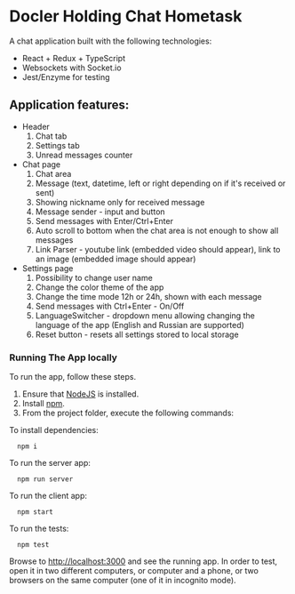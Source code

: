 # Docler Holding Chat Hometask

A chat application built with the following technologies:

- React + Redux + TypeScript
- Websockets with Socket.io
- Jest/Enzyme for testing

## Application features:

- Header
  1. Chat tab
  2. Settings tab
  3. Unread messages counter
- Chat page
  1. Chat area
  2. Message (text, datetime, left or right depending on if it's received or sent)
  3. Showing nickname only for received message
  4. Message sender - input and button
  5. Send messages with Enter/Ctrl+Enter
  6. Auto scroll to bottom when the chat area is not enough to show all messages
  7. Link Parser - youtube link (embedded video should appear), link to an image (embedded image should appear)
- Settings page
  1. Possibility to change user name
  2. Change the color theme of the app
  3. Change the time mode 12h or 24h, shown with each message
  4. Send messages with Ctrl+Enter - On/Off
  5. LanguageSwitcher - dropdown menu allowing changing the language of the app (English and Russian are supported)
  6. Reset button - resets all settings stored to local storage

### Running The App locally

To run the app, follow these steps.

1. Ensure that [NodeJS](http://nodejs.org/) is installed.
2. Install [npm](https://www.npmjs.com/).
3. From the project folder, execute the following commands:

To install dependencies:

```shell
  npm i
```

To run the server app:

```shell
  npm run server
```

To run the client app:

```shell
  npm start
```

To run the tests:

```shell
  npm test
```

Browse to [http://localhost:3000](http://localhost:3000) and see the running app. In order to test, open it in two different computers,
or computer and a phone, or two browsers on the same computer (one of it in incognito mode).
